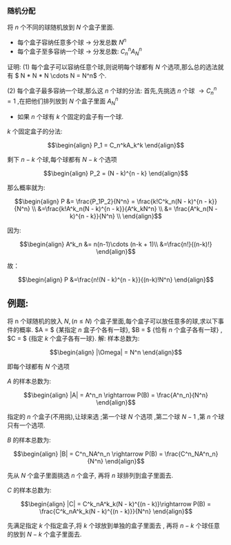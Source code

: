 ### 随机分配
将 $n$ 个不同的球随机放到 $N$ 个盒子里面.
* 每个盒子容纳任意多个球 $\rightarrow$ 分发总数 $N^n$
* 每个盒子至多容纳一个球 $\rightarrow$ 分发总数: $C^n_nA^n_N$

证明:
$(1)$
每个盒子可以容纳任意个球,则说明每个球都有 $N$ 个选项,那么总的选法就有 $ N * N * N \cdots N = N^n$ 个.

$(2)$
每个盒子最多容纳一个球,那么这 $n$ 个球的分法:
首先,先挑选 $n$ 个球 $\rightarrow C^n_n = 1$ ,在把他们排列放到 $N$ 个盒子里面 $A^n_N$


* 如果 $n$ 个球有 $k$ 个固定的盒子有一个球.

$k$ 个固定盒子的分法:

$$\begin{align}
    P_1 = C_n^kA_k^k
\end{align}$$

剩下 $n - k$ 个球,每个球都有 $N - k$ 个选项

$$\begin{align}
    P_2 = (N - k)^{n - k}
\end{align}$$ 

那么概率就为:

$$\begin{align}
    P &=  \frac{P_1P_2}{N^n} = \frac{k!C^k_n(N - k)^{n - k}}{N^n} \\
    &=\frac{k!A^k_n(N - k)^{n - k}}{A^k_kN^n} \\
    &= \frac{A^k_n(N - k)^{n - k}}{N^n} \\
\end{align}$$

因为:

$$\begin{align}
    A^k_n &= n(n-1)\cdots
    (n-k + 1)\\
    &=\frac{n!}{(n-k)!}
\end{align}$$


故：

$$\begin{align}
    P &=\frac{n!(N - k)^{n - k}}{(n-k)!N^n}
\end{align}$$



## 例题:
将 n 个球随机的放入  $N,(n\leq N)$ 个盒子里面,每个盒子可以放任意多的球,求以下事件的概率.
$A = $ {某指定 $n$ 盒子个各有一球}, $B = $ {恰有 $n$ 个盒子各有一球} , $C = $ {指定 $k$ 个盒子各有一球}.
解:
样本总数为:

$$\begin{align}
    |\Omega| = N^n
\end{align}$$

即每个球都有 $N$ 个选项


$A$ 的样本总数为:

$$\begin{align}
    |A| = A^n_n \rightarrow P(B) = \frac{A^n_n}{N^n}
\end{align}$$

指定的 $n$ 个盒子(不用挑),让球来选 ;第一个球 $N$ 个选项 ,第二个球 $N-1$ ,第 $n$ 个球只有一个选项.



$B$ 的样本总数为:

$$\begin{align}
    |B| = C^n_NA^n_n \rightarrow P(B) = \frac{C^n_NA^n_n}{N^n}
\end{align}$$

先从 $N$ 个盒子里面挑选 $n$ 个盒子, 再将 $n$ 球排列到盒子里面去.

$C$ 的样本总数为:

$$\begin{align}
    |C| = C^k_nA^k_k(N - k)^{(n - k)}\rightarrow P(B) = \frac{C^k_nA^k_k(N - k)^{(n - k)}}{N^n}
\end{align}$$

先满足指定 $k$ 个指定盒子,将 $k$ 个球放到单独的盒子里面去 , 再将 $n - k$ 个球任意的放到 $N - k$ 个盒子里面去.